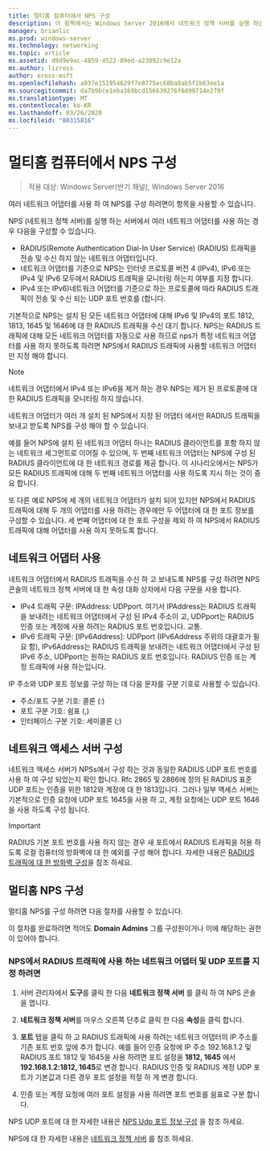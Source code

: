 ```yaml
---
title: 멀티홈 컴퓨터에서 NPS 구성
description: 이 항목에서는 Windows Server 2016에서 네트워크 정책 서버를 실행 하는 여러 네트워크 어댑터를 사용 하 여 서버를 구성 하는 지침을 제공 합니다.
manager: brianlic
ms.prod: windows-server
ms.technology: networking
ms.topic: article
ms.assetid: d9d9e9ac-4859-4522-89ed-a23092c9e12a
ms.author: lizross
author: eross-msft
ms.openlocfilehash: a937e151954629f7e8775ec68ba8ab5f2b63ee1a
ms.sourcegitcommit: da7b9bce1eba369bcd156639276f6899714e279f
ms.translationtype: MT
ms.contentlocale: ko-KR
ms.lasthandoff: 03/26/2020
ms.locfileid: "80315816"
---
```

# <a name="configure-nps-on-a-multihomed-computer"></a>멀티홈 컴퓨터에서 NPS 구성

>적용 대상: Windows Server(반기 채널), Windows Server 2016

여러 네트워크 어댑터를 사용 하 여 NPS를 구성 하려면이 항목을 사용할 수 있습니다.

NPS (네트워크 정책 서버)를 실행 하는 서버에서 여러 네트워크 어댑터를 사용 하는 경우 다음을 구성할 수 있습니다.

- RADIUS(Remote Authentication Dial-In User Service) \(RADIUS\) 트래픽을 전송 및 수신 하지 않는 네트워크 어댑터입니다.
- 네트워크 어댑터를 기준으로 NPS는 인터넷 프로토콜 버전 4 \(IPv4\), IPv6 또는 IPv4 및 IPv6 모두에서 RADIUS 트래픽을 모니터링 하는지 여부를 지정 합니다.
- IPv4 또는 IPv6\)네트워크 어댑터를 기준으로 하는 프로토콜에 따라 RADIUS 트래픽이 전송 및 수신 되는 UDP 포트 번호를 \(합니다.

기본적으로 NPS는 설치 된 모든 네트워크 어댑터에 대해 IPv6 및 IPv4의 포트 1812, 1813, 1645 및 1646에 대 한 RADIUS 트래픽을 수신 대기 합니다. NPS는 RADIUS 트래픽에 대해 모든 네트워크 어댑터를 자동으로 사용 하므로 nps가 특정 네트워크 어댑터를 사용 하지 못하도록 하려면 NPS에서 RADIUS 트래픽에 사용할 네트워크 어댑터만 지정 해야 합니다.

>[!NOTE]
>네트워크 어댑터에서 IPv4 또는 IPv6을 제거 하는 경우 NPS는 제거 된 프로토콜에 대 한 RADIUS 트래픽을 모니터링 하지 않습니다.

네트워크 어댑터가 여러 개 설치 된 NPS에서 지정 된 어댑터 에서만 RADIUS 트래픽을 보내고 받도록 NPS를 구성 해야 할 수 있습니다.

예를 들어 NPS에 설치 된 네트워크 어댑터 하나는 RADIUS 클라이언트를 포함 하지 않는 네트워크 세그먼트로 이어질 수 있으며, 두 번째 네트워크 어댑터는 NPS에 구성 된 RADIUS 클라이언트에 대 한 네트워크 경로를 제공 합니다. 이 시나리오에서는 NPS가 모든 RADIUS 트래픽에 대해 두 번째 네트워크 어댑터를 사용 하도록 지시 하는 것이 중요 합니다.

또 다른 예로 NPS에 세 개의 네트워크 어댑터가 설치 되어 있지만 NPS에서 RADIUS 트래픽에 대해 두 개의 어댑터를 사용 하려는 경우에만 두 어댑터에 대 한 포트 정보를 구성할 수 있습니다. 세 번째 어댑터에 대 한 포트 구성을 제외 하 여 NPS에서 RADIUS 트래픽에 대해 어댑터를 사용 하지 못하도록 합니다.

## <a name="using-a-network-adapter"></a>네트워크 어댑터 사용

네트워크 어댑터에서 RADIUS 트래픽을 수신 하 고 보내도록 NPS를 구성 하려면 NPS 콘솔의 네트워크 정책 서버에 대 한 속성 대화 상자에서 다음 구문을 사용 합니다.

- IPv4 트래픽 구문: IPAddress: UDPport. 여기서 IPAddress는 RADIUS 트래픽을 보내려는 네트워크 어댑터에서 구성 된 IPv4 주소이 고, UDPport는 RADIUS 인증 또는 계정에 사용 하려는 RADIUS 포트 번호입니다. 교통.
- IPv6 트래픽 구문: [IPv6Address]: UDPport (IPv6Address 주위의 대괄호가 필요 함), IPv6Address는 RADIUS 트래픽을 보내려는 네트워크 어댑터에서 구성 된 IPv6 주소, UDPport는 원하는 RADIUS 포트 번호입니다. RADIUS 인증 또는 계정 트래픽에 사용 하는입니다.

IP 주소와 UDP 포트 정보를 구성 하는 데 다음 문자를 구분 기호로 사용할 수 있습니다.

- 주소/포트 구분 기호: 콜론 (:)
- 포트 구분 기호: 쉼표 (,)
- 인터페이스 구분 기호: 세미콜론 (;)

## <a name="configuring-network-access-servers"></a>네트워크 액세스 서버 구성

네트워크 액세스 서버가 NPSs에서 구성 하는 것과 동일한 RADIUS UDP 포트 번호를 사용 하 여 구성 되었는지 확인 합니다. Rfc 2865 및 2866에 정의 된 RADIUS 표준 UDP 포트는 인증을 위한 1812와 계정에 대 한 1813입니다. 그러나 일부 액세스 서버는 기본적으로 인증 요청에 UDP 포트 1645을 사용 하 고, 계정 요청에는 UDP 포트 1646을 사용 하도록 구성 됩니다.

>[!IMPORTANT]
>RADIUS 기본 포트 번호를 사용 하지 않는 경우 새 포트에서 RADIUS 트래픽을 허용 하도록 로컬 컴퓨터의 방화벽에 대 한 예외를 구성 해야 합니다. 자세한 내용은 [RADIUS 트래픽에 대 한 방화벽 구성](nps-firewalls-configure.md)을 참조 하세요.

## <a name="configure-the-multihomed-nps"></a>멀티홈 NPS 구성

멀티홈 NPS를 구성 하려면 다음 절차를 사용할 수 있습니다.

이 절차를 완료하려면 적어도 **Domain Admins** 그룹 구성원이거나 이에 해당하는 권한이 있어야 합니다.

### <a name="to-specify-the-network-adapter-and-udp-ports-that-nps-uses-for-radius-traffic"></a>NPS에서 RADIUS 트래픽에 사용 하는 네트워크 어댑터 및 UDP 포트를 지정 하려면

1. 서버 관리자에서 **도구**를 클릭 한 다음 **네트워크 정책 서버** 를 클릭 하 여 NPS 콘솔을 엽니다.

2. **네트워크 정책 서버**를 마우스 오른쪽 단추로 클릭 한 다음 **속성**을 클릭 합니다.

3. **포트** 탭을 클릭 하 고 RADIUS 트래픽에 사용 하려는 네트워크 어댑터의 IP 주소를 기존 포트 번호 앞에 추가 합니다. 예를 들어 인증 요청에 IP 주소 192.168.1.2 및 RADIUS 포트 1812 및 1645을 사용 하려면 포트 설정을 **1812, 1645** 에서 **192.168.1.2:1812, 1645**로 변경 합니다. RADIUS 인증 및 RADIUS 계정 UDP 포트가 기본값과 다른 경우 포트 설정을 적절 하 게 변경 합니다.

4. 인증 또는 계정 요청에 여러 포트 설정을 사용 하려면 포트 번호를 쉼표로 구분 합니다.

NPS UDP 포트에 대 한 자세한 내용은 [NPS Udp 포트 정보 구성](nps-udp-ports-configure.md) 을 참조 하세요.


NPS에 대 한 자세한 내용은 [네트워크 정책 서버](nps-top.md) 를 참조 하세요.


